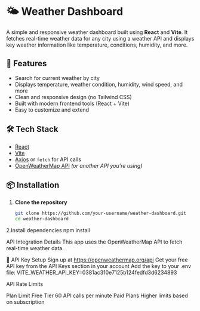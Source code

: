 # 🌤️ Weather Dashboard

A simple and responsive weather dashboard built using **React** and **Vite**. It fetches real-time weather data for any city using a weather API and displays key weather information like temperature, conditions, humidity, and more.

## 🚀 Features

- Search for current weather by city
- Displays temperature, weather condition, humidity, wind speed, and more
- Clean and responsive design (no Tailwind CSS)
- Built with modern frontend tools (React + Vite)
- Easy to customize and extend

## 🛠️ Tech Stack

- [React](https://reactjs.org/)
- [Vite](https://vitejs.dev/)
- [Axios](https://axios-http.com/) or `fetch` for API calls
- [OpenWeatherMap API](https://openweathermap.org/api) *(or another API you're using)*

## 📦 Installation

1. **Clone the repository**
   ```bash
   git clone https://github.com/your-username/weather-dashboard.git
   cd weather-dashboard
2.Install dependencies
npm install


API Integration Details
This app uses the OpenWeatherMap API to fetch real-time weather data.

🔑 API Key Setup
Sign up at https://openweathermap.org/api
Get your free API key from the API Keys section in your account
Add the key to your .env file:
VITE_WEATHER_API_KEY=0381ac310e7125b124fedfd3d6234893


API Rate Limits


Plan	Limit
Free Tier	60 API calls per minute
Paid Plans	Higher limits based on subscription
